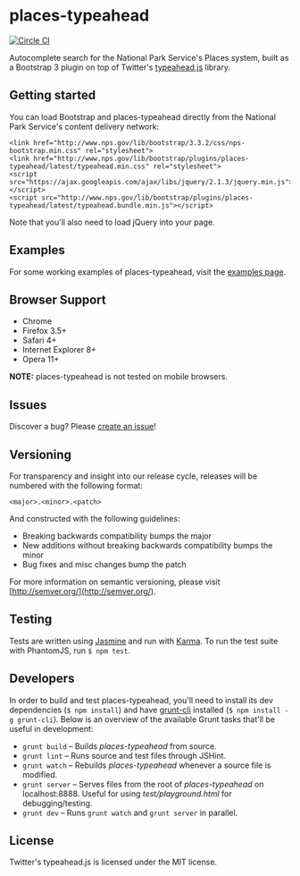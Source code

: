 # places-typeahead

[![Circle CI](https://circleci.com/gh/nationalparkservice/places-typeahead.svg?style=svg)](https://circleci.com/gh/nationalparkservice/places-typeahead)

Autocomplete search for the National Park Service's Places system, built as a Bootstrap 3 plugin on top of Twitter's [typeahead.js](https://twitter.github.io/typeahead.js/) library.

## Getting started

You can load Bootstrap and places-typeahead directly from the National Park Service's content delivery network:

    <link href="http://www.nps.gov/lib/bootstrap/3.3.2/css/nps-bootstrap.min.css" rel="stylesheet">
    <link href="http://www.nps.gov/lib/bootstrap/plugins/places-typeahead/latest/typeahead.min.css" rel="stylesheet">
    <script src="https://ajax.googleapis.com/ajax/libs/jquery/2.1.3/jquery.min.js"></script>
    <script src="http://www.nps.gov/lib/bootstrap/plugins/places-typeahead/latest/typeahead.bundle.min.js"></script>

Note that you'll also need to load jQuery into your page.

## Examples

For some working examples of places-typeahead, visit the [examples page](http://www.nps.gov/tools/places/typeahead/).

## Browser Support

* Chrome
* Firefox 3.5+
* Safari 4+
* Internet Explorer 8+
* Opera 11+

**NOTE:** places-typeahead is not tested on mobile browsers.

## Issues

Discover a bug? Please [create an issue](https://github.com/nationalparkservice/places-typeahead/issues/new)!

## Versioning

For transparency and insight into our release cycle, releases will be numbered with the following format:

`<major>.<minor>.<patch>`

And constructed with the following guidelines:

* Breaking backwards compatibility bumps the major
* New additions without breaking backwards compatibility bumps the minor
* Bug fixes and misc changes bump the patch

For more information on semantic versioning, please visit [http://semver.org/](http://semver.org/).

## Testing

Tests are written using [Jasmine](http://jasmine.github.io/) and run with [Karma](http://karma-runner.github.io/). To run the test suite with PhantomJS, run `$ npm test`.

## Developers

In order to build and test places-typeahead, you'll need to install its dev dependencies (`$ npm install`) and have [grunt-cli](https://github.com/gruntjs/grunt-cli) installed (`$ npm install -g grunt-cli`). Below is an overview of the available Grunt tasks that'll be useful in development:

* `grunt build` – Builds *places-typeahead* from source.
* `grunt lint` – Runs source and test files through JSHint.
* `grunt watch` – Rebuilds *places-typeahead* whenever a source file is modified.
* `grunt server` – Serves files from the root of *places-typeahead* on localhost:8888. Useful for using *test/playground.html* for debugging/testing.
* `grunt dev` – Runs `grunt watch` and `grunt server` in parallel.

## License

Twitter's typeahead.js is licensed under the MIT license.
